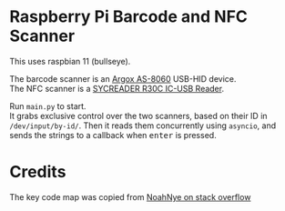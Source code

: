 # Raspberry Pi Barcode and NFC Scanner

This uses raspbian 11 (bullseye).

The barcode scanner is an [Argox AS-8060](https://www.argox.com/products-detail/as-8060/) USB-HID device.  
The NFC scanner is a [SYCREADER R30C IC-USB Reader](https://www.sycreader.com/en/3880/).

Run `main.py` to start.  
It grabs exclusive control over the two scanners, based on their ID in `/dev/input/by-id/`.
Then it reads them concurrently using `asyncio`, and sends the strings to a callback when <kbd>enter</kbd> is pressed.


# Credits

The key code map was copied from [NoahNye on stack overflow](https://stackoverflow.com/a/65389539)
